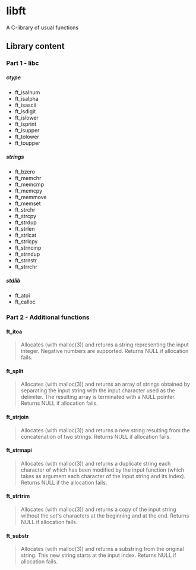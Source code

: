 # libft
A C-library of usual functions

## Library content

### Part 1 - libc

##### ctype

* ft_isalnum
* ft_isalpha
* ft_isascii
* ft_isdigit
* ft_islower
* ft_isprint
* ft_isupper
* ft_tolower
* ft_toupper

##### strings

* ft_bzero
* ft_memchr
* ft_memcmp
* ft_memcpy
* ft_memmove
* ft_memset
* ft_strchr
* ft_strcpy
* ft_strdup
* ft_strlen
* ft_strlcat
* ft_strlcpy
* ft_strncmp
* ft_strndup
* ft_strnstr
* ft_strrchr

##### stdlib

* ft_atoi
* ft_calloc

### Part 2 - Additional functions

#### ft_itoa
> Allocates (with malloc(3)) and returns a string
> representing the input integer.
> Negative numbers are supported.
> Returns NULL if allocation fails.

#### ft_split
> Allocates (with malloc(3)) and returns an array of strings obtained by
> separating the input string with the input character used as the delimiter.
> The resulting array is terminated with a NULL pointer.
> Returns NULL if allocation fails.

#### ft_strjoin
> Allocates (with malloc(3)) and returns a new string resulting from
> the concatenation of two strings.
> Returns NULL if allocation fails.

#### ft_strmapi
> Allocates (with malloc(3)) and returns a duplicate string each character
> of which has been modified by the input function
> (which takes as argument each character of the input string and its index).
> Returns NULL if the allocation fails.

#### ft_strtrim
> Allocates (with malloc(3)) and returns a copy of the input string without
> the set's characters at the beginning and at the end.
> Returns NULL if allocation fails.

#### ft_substr
> Allocates (with malloc(3)) and returns a substring from the original string.
> This new string starts at the input index.
> Returns NULL if allocation fails.
